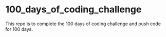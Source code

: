 # 100_days_of_coding_challenge
This repo is to complete the 100 days of coding challenge and push code for 100 days. 
